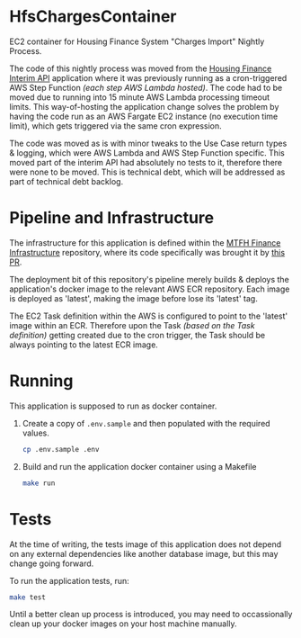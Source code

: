 # HfsChargesContainer
EC2 container for Housing Finance System "Charges Import" Nightly Process.

The code of this nightly process was moved from the [Housing Finance Interim API](<https://github.com/LBHackney-IT/housing-finance-interim-api/> "Code repository link") application where it was previously running as a cron-triggered AWS Step Function _(each step AWS Lambda hosted)_. The code had to be moved due to running into 15 minute AWS Lambda processing timeout limits. This way-of-hosting the application change solves the problem by having the code run as an AWS Fargate EC2 instance (no execution time limit), which gets triggered via the same cron expression.

The code was moved as is with minor tweaks to the Use Case return types & logging, which were AWS Lambda and AWS Step Function specific. This moved part of the interim API had absolutely no tests to it, therefore there were none to be moved. This is technical debt, which will be addressed as part of technical debt backlog.

# Pipeline and Infrastructure
The infrastructure for this application is defined within the [MTFH Finance Infrastructure](<https://github.com/LBHackney-IT/mtfh-finance-infrastructure> "Code respository link") repository, where its code specifically was brought it by [this PR](https://github.com/LBHackney-IT/mtfh-finance-infrastructure/pull/19).

The deployment bit of this repository's pipeline merely builds & deploys the application's docker image to the relevant AWS ECR repository. Each image is deployed as 'latest', making the image before lose its 'latest' tag.

The EC2 Task definition within the AWS is configured to point to the 'latest' image within an ECR. Therefore upon the Task _(based on the Task definition)_ getting created due to the cron trigger, the Task should be always pointing to the latest ECR image.

# Running
This application is supposed to run as docker container.
1. Create a copy of `.env.sample` and then populated with the required values.
    ``` sh
    cp .env.sample .env
    ```
2. Build and run the application docker container using a Makefile
    ``` sh
    make run
    ```

# Tests
At the time of writing, the tests image of this application does not depend on any external dependencies like another database image, but this may change going forward.

To run the application tests, run:
``` sh
make test
```

Until a better clean up process is introduced, you may need to occassionally clean up your docker images on your host machine manually.
